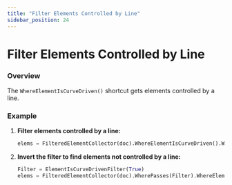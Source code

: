 ```yaml
---
title: "Filter Elements Controlled by Line"
sidebar_position: 24
---
```


# Filter Elements Controlled by Line
### Overview
The `WhereElementIsCurveDriven()` shortcut gets elements controlled by a line.

### Example
1. **Filter elements controlled by a line:**
    ```python
    elems = FilteredElementCollector(doc).WhereElementIsCurveDriven().WhereElementIsNotElementType().ToElements()
    ```

2. **Invert the filter to find elements not controlled by a line:**
    ```python
    Filter = ElementIsCurveDrivenFilter(True)
    elems = FilteredElementCollector(doc).WherePasses(Filter).WhereElementIsNotElementType().ToElements()
    ```
